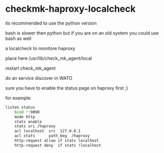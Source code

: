 # checkmk-haproxy-localcheck

its recommended to use the python version

bash is slower then python but if you are on an old system you could use bash as well

a localcheck to monitore haproxy 

place here  /usr/lib/check_mk_agent/local 

restart check_mk_agent

do an service discover in WATO

sure you have to enable the status page on haproxy first ;)

for example:
```bash
listen status
    bind *:9090
    mode http
    stats enable
    stats uri /haproxy
    acl localhost  src  127.0.0.1
    acl stats      path_beg  /haproxy
    http-request allow if stats localhost
    http-request deny  if stats !localhost
```
